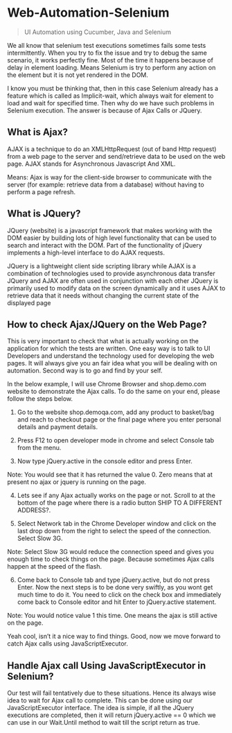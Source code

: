 # Web-Automation-Selenium
> UI Automation using Cucumber, Java and Selenium

We all know that selenium test executions sometimes fails some tests intermittently. When you try to fix the issue and try to debug the same scenario, it works perfectly fine. Most of the time it happens because of delay in element loading. Means Selenium is try to perform any action on the element but it is not yet rendered in the DOM.

I know you must be thinking that, then in this case Selenium already has a feature which is called as Implicit-wait, which always wait for element to load and wait for specified time. Then why do we have such problems in Selenium execution. The answer is because of Ajax Calls or JQuery. 

 
## What is Ajax?
AJAX is a technique to do an XMLHttpRequest (out of band Http request) from a web page to the server and send/retrieve data to be used on the web page. AJAX stands for Asynchronous Javascript And XML.

Means: Ajax is way for the client-side browser to communicate with the server (for example: retrieve data from a database) without having to perform a page refresh.

## What is JQuery?
JQuery (website) is a javascript framework that makes working with the DOM easier by building lots of high level functionality that can be used to search and interact with the DOM. Part of the functionality of jQuery implements a high-level interface to do AJAX requests. 

JQuery is a lightweight client side scripting library while AJAX is a combination of technologies used to provide asynchronous data transfer
JQuery and AJAX are often used in conjunction with each other
JQuery is primarily used to modify data on the screen dynamically and it uses AJAX to retrieve data that it needs without changing the current state of the displayed page
 

## How to check Ajax/JQuery on the Web Page?
This is very important to check that what is actually working on the application for which the tests are written. One easy way is to talk to UI Developers and understand the technology used for developing the web pages. It will always give you an fair idea what you will be dealing with on automation. Second way is to go and find by your self.

In the below example, I will use Chrome Browser and  shop.demo.com website to demonstrate the Ajax calls. To do the same on your end, please follow the steps below.

1. Go to the website shop.demoqa.com, add any product to basket/bag and reach to checkout page or the final page where you enter personal details and payment details.

2. Press F12 to open developer mode in chrome and select Console tab from the menu.

3. Now type jQuery.active in the console editor and press Enter.  

Note: You would see that it has returned the value 0. Zero means that at present no ajax or jquery is running on the page.

4. Lets see if any Ajax actually works on the page or not. Scroll to at the bottom of the page where there is a radio button SHIP TO A DIFFERENT ADDRESS?.

5. Select Network tab in the Chrome Developer window and click on the last drop down from the right to select the speed of the connection. Select Slow 3G.

Note: Select Slow 3G would reduce the connection speed and gives you enough time to check things on the page. Because sometimes Ajax calls happen at the speed of the flash.

6. Come back to Console tab and type jQuery.active, but do not press Enter. Now the next steps is to be done very swiftly, as you wont get much time to do it. You need to click on the check box and immediately come back to Console editor and hit Enter to jQuery.active statement. 

Note: You would notice value 1 this time. One means the ajax is still active on the page.

Yeah cool, isn’t it a nice way to find things. Good, now we move forward to catch Ajax calls using JavaScriptExecutor.


## Handle Ajax call Using JavaScriptExecutor in Selenium?
Our test will fail tentatively due to these situations. Hence its always wise idea to wait for Ajax call to complete. This can be done using our JavaScriptExecutor interface. The idea is simple, if all the JQuery executions are completed, then it will return jQuery.active == 0 which we can use in our Wait.Until method to wait till the script return as true.

